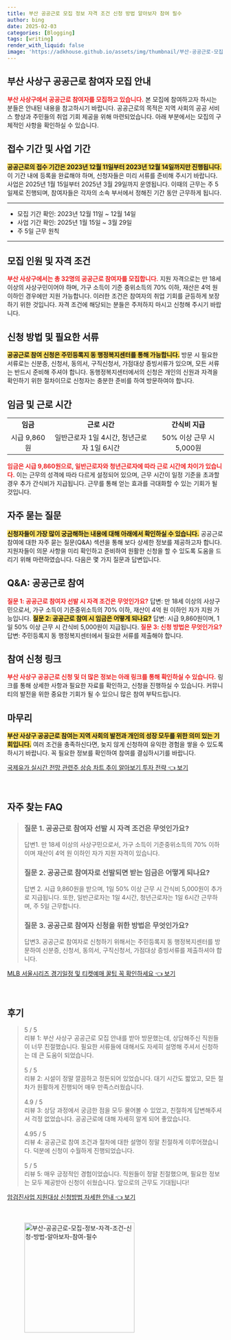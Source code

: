 ```yaml
---
title: 부산 공공근로 모집 정보 자격 조건 신청 방법 알아보자 참여 필수
author: bing
date: 2025-02-03
categories: [Blogging]
tags: [writing]
render_with_liquid: false
image: 'https://adkhouse.github.io/assets/img/thumbnail/부산-공공근로-모집-정보-자격-조건-신청-방법-알아보자-참여-필수.webp'
---
```



<h2 id='부산 사상구 공공근로 참여자 모집 안내'>부산 사상구 공공근로 참여자 모집 안내</h2>

<p><b><span style="color: #ee2323;">부산 사상구에서 공공근로 참여자를 모집하고 있습니다.</span></b> 본 모집에 참여하고자 하시는 분들은 안내된 내용을 참고하시기 바랍니다. 공공근로의 목적은 지역 사회의 공공 서비스 향상과 주민들의 취업 기회 제공을 위해 마련되었습니다. 아래 부분에서는 모집의 구체적인 사항을 확인하실 수 있습니다.</p>

<h2 id='접수 기간 및 사업 기간'>접수 기간 및 사업 기간</h2>

<p><b><span style="background-color: #ffe066;">공공근로의 접수 기간은 2023년 12월 11일부터 2023년 12월 14일까지만 진행됩니다.</span></b> 이 기간 내에 등록을 완료해야 하며, 신청자들은 미리 서류를 준비해 주시기 바랍니다. 사업은 2025년 1월 15일부터 2025년 3월 29일까지 운영됩니다. 이때의 근무는 주 5일제로 진행되며, 참여자들은 각자의 소속 부서에서 정해진 기간 동안 근무하게 됩니다.</p>

<hr />

<ul>
    <li>모집 기간 확인: 2023년 12월 11일 ~ 12월 14일</li>
    <li>사업 기간 확인: 2025년 1월 15일 ~ 3월 29일</li>
    <li>주 5일 근무 원칙</li>
</ul>

<hr />

<h2 id='모집 인원 및 자격 조건'>모집 인원 및 자격 조건</h2>

<p><b><span style="color: #ee2323;">부산 사상구에서는 총 32명의 공공근로 참여자를 모집합니다.</span></b> 지원 자격으로는 만 18세 이상의 사상구민이어야 하며, 가구 소득이 기준 중위소득의 70% 이하, 재산은 4억 원 이하인 경우에만 지원 가능합니다. 이러한 조건은 참여자의 취업 기회를 균등하게 보장하기 위한 것입니다. 자격 조건에 해당되는 분들은 주저하지 마시고 신청해 주시기 바랍니다.</p>

<h2 id='신청 방법 및 필요한 서류'>신청 방법 및 필요한 서류</h2>

<p><b><span style="background-color: #ffe066;">공공근로 참여 신청은 주민등록지 동 행정복지센터를 통해 가능합니다.</span></b> 방문 시 필요한 서류로는 신분증, 신청서, 동의서, 구직신청서, 가점대상 증빙서류가 있으며, 모든 서류는 반드시 준비해 주셔야 합니다. 동행정복지센터에서의 신청은 개인의 신원과 자격을 확인하기 위한 절차이므로 신청자는 충분한 준비를 하여 방문하여야 합니다.</p>

<h2 id='임금 및 근로 시간'>임금 및 근로 시간</h2>

<table>
    <tr>
        <td style="text-align: center; height: 17px;"><b>임금</b></td>
        <td style="text-align: center; height: 17px;"><b>근로 시간</b></td>
        <td style="text-align: center; height: 17px;"><b>간식비 지급</b></td>
    </tr>
    <tr>
        <td style="text-align: center; height: 17px;">시급 9,860원</td>
        <td style="text-align: center; height: 17px;">일반근로자 1일 4시간, 청년근로자 1일 6시간</td>
        <td style="text-align: center; height: 17px;">50% 이상 근무 시 5,000원</td>
    </tr>
</table>

<p><b><span style="color: #ee2323;">임금은 시급 9,860원으로, 일반근로자와 청년근로자에 따라 근로 시간에 차이가 있습니다.</span></b> 이는 근무의 성격에 따라 다르게 설정되어 있으며, 근무 시간이 일정 기준을 초과할 경우 추가 간식비가 지급됩니다. 근무를 통해 얻는 효과를 극대화할 수 있는 기회가 될 것입니다.</p>

<h2 id='자주 묻는 질문'>자주 묻는 질문</h2>

<p><b><span style="background-color: #ffe066;">신청자들이 가장 많이 궁금해하는 내용에 대해 아래에서 확인하실 수 있습니다.</span></b> 공공근로 참여에 대한 자주 묻는 질문(Q&A) 섹션을 통해 보다 상세한 정보를 제공하고자 합니다. 지원자들이 의문 사항을 미리 확인하고 준비하여 원활한 신청을 할 수 있도록 도움을 드리기 위해 마련하였습니다. 다음은 몇 가지 질문과 답변입니다.</p>

<h2 id='Q&A: 공공근로 참여'>Q&A: 공공근로 참여</h2>

<p><b><span style="color: #ee2323;">질문 1: 공공근로 참여자 선발 시 자격 조건은 무엇인가요?</span></b> 답변: 만 18세 이상의 사상구민으로서, 가구 소득이 기준중위소득의 70% 이하, 재산이 4억 원 이하인 자가 지원 가능입니다. <b><span style="background-color: #ffe066;">질문 2: 공공근로 참여 시 임금은 어떻게 되나요?</span></b> 답변: 시급 9,860원이며, 1일 50% 이상 근무 시 간식비 5,000원이 지급됩니다. <b><span style="color: #ee2323;">질문 3: 신청 방법은 무엇인가요?</span></b> 답변: 주민등록지 동 행정복지센터에서 필요한 서류를 제출해야 합니다.</p>

<h2 id='참여 신청 링크'>참여 신청 링크</h2>

<p><b><span style="color: #ee2323;">부산 사상구 공공근로 신청 및 더 많은 정보는 아래 링크를 통해 확인하실 수 있습니다.</span></b> 링크를 통해 상세한 사항과 필요한 자료를 확인하고, 신청을 진행하실 수 있습니다. 커뮤니티의 발전을 위한 중요한 기회가 될 수 있으니 많은 참여 부탁드립니다.</p>

<h2 id='마무리'>마무리</h2>

<p><b><span style="background-color: #ffe066;">부산 사상구 공공근로 참여는 지역 사회의 발전과 개인의 성장 모두를 위한 의미 있는 기회입니다.</span></b> 여러 조건을 충족하신다면, 늦지 않게 신청하여 유익한 경험을 쌓을 수 있도록 하시기 바랍니다. 꼭 필요한 정보를 확인하여 참여를 결심하시기를 바랍니다.</p>


<p><a class="click-button" title="국제유가 실시간 전망 관련주 상승 차트 추이 알아보기 투자 전략" href="https://adkhouse.github.io/posts/%EA%B5%AD%EC%A0%9C%EC%9C%A0%EA%B0%80-%EC%8B%A4%EC%8B%9C%EA%B0%84-%EC%A0%84%EB%A7%9D-%EA%B4%80%EB%A0%A8%EC%A3%BC-%EC%83%81%EC%8A%B9-%EC%B0%A8%ED%8A%B8-%EC%B6%94%EC%9D%B4-%EC%95%8C%EC%95%84%EB%B3%B4%EA%B8%B0-%ED%88%AC%EC%9E%90-%EC%A0%84%EB%9E%B5/" rel="dofollow">국제유가 실시간 전망 관련주 상승 차트 추이 알아보기 투자 전략 👈 보기</a></p><br>
<h2 id='자주_찾는_FAQ'>자주 찾는 FAQ</h2>
<div itemscope="" itemtype="https://schema.org/FAQPage"> 
<blockquote> 
<div itemscope="" itemprop="mainEntity" itemtype="https://schema.org/Question"> 
<h3 itemprop="name">질문 1. 공공근로 참여자 선발 시 자격 조건은 무엇인가요?</h3> 
<div itemscope="" itemprop="acceptedAnswer" itemtype="https://schema.org/Answer"> 
<span itemprop="text"> 
<p>답변1. 만 18세 이상의 사상구민으로서, 가구 소득이 기준중위소득의 70% 이하이며 재산이 4억 원 이하인 자가 지원 자격이 있습니다.</p> 
</span> 
</div> 
</div> 
<div itemscope="" itemprop="mainEntity" itemtype="https://schema.org/Question"> 
<h3 itemprop="name">질문 2. 공공근로 참여자로 선발되면 받는 임금은 어떻게 되나요?</h3> 
<div itemscope="" itemprop="acceptedAnswer" itemtype="https://schema.org/Answer"> 
<span itemprop="text"> 
<p>답변 2. 시급 9,860원을 받으며, 1일 50% 이상 근무 시 간식비 5,000원이 추가로 지급됩니다. 또한, 일반근로자는 1일 4시간, 청년근로자는 1일 6시간 근무하며, 주 5일 근무합니다.</p> 
</span> 
</div> 
</div> 
<div itemscope="" itemprop="mainEntity" itemtype="https://schema.org/Question"> 
<h3 itemprop="name">질문 3. 공공근로 참여자 신청을 위한 방법은 무엇인가요?</h3> 
<div itemscope="" itemprop="acceptedAnswer" itemtype="https://schema.org/Answer"> 
<span itemprop="text"> 
<p>답변3. 공공근로 참여자로 신청하기 위해서는 주민등록지 동 행정복지센터를 방문하여 신분증, 신청서, 동의서, 구직신청서, 가점대상 증빙서류를 제출하셔야 합니다.</p> 
</span> 
</div> 
</div> 
</blockquote> 
</div>
<p><a class="click-button" title="MLB 서울시리즈 경기일정 및 티켓예매 꿀팁 꼭 확인하세요" href="https://adkhouse.github.io/posts/MLB-%EC%84%9C%EC%9A%B8%EC%8B%9C%EB%A6%AC%EC%A6%88-%EA%B2%BD%EA%B8%B0%EC%9D%BC%EC%A0%95-%EB%B0%8F-%ED%8B%B0%EC%BC%93%EC%98%88%EB%A7%A4-%EA%BF%80%ED%8C%81-%EA%BC%AD-%ED%99%95%EC%9D%B8%ED%95%98%EC%84%B8%EC%9A%94/" rel="dofollow">MLB 서울시리즈 경기일정 및 티켓예매 꿀팁 꼭 확인하세요 👈 보기</a></p><br>
<h2 id='후기'>후기</h2>
<div itemscope itemtype="https://schema.org/Product">
  <blockquote>
  <div itemprop="review" itemscope itemtype="https://schema.org/Review">
      <div itemprop="reviewRating" itemscope itemtype="https://schema.org/Rating"> <span itemprop="ratingValue">5</span> / <span itemprop="bestRating">5</span> </div>
      <span itemprop="reviewBody">리뷰 1: 부산 사상구 공공근로 모집 안내를 받아 방문했는데, 상담해주신 직원들이 너무 친절했습니다. 필요한 서류들에 대해서도 자세히 설명해 주셔서 신청하는 데 큰 도움이 되었습니다.</span>
  </div>
  <br>
  <div itemprop="review" itemscope itemtype="https://schema.org/Review">
      <div itemprop="reviewRating" itemscope itemtype="https://schema.org/Rating"> <span itemprop="ratingValue">5</span> / <span itemprop="bestRating">5</span> </div>
      <span itemprop="reviewBody">리뷰 2: 시설이 정말 깔끔하고 정돈되어 있었습니다. 대기 시간도 짧았고, 모든 절차가 원활하게 진행되어 매우 만족스러웠습니다.</span>
  </div>
  <br>
  <div itemprop="review" itemscope itemtype="https://schema.org/Review">
      <div itemprop="reviewRating" itemscope itemtype="https://schema.org/Rating"> <span itemprop="ratingValue">4.9</span> / <span itemprop="bestRating">5</span> </div>
      <span itemprop="reviewBody">리뷰 3: 상담 과정에서 궁금한 점을 모두 물어볼 수 있었고, 친절하게 답변해주셔서 걱정 없었습니다. 공공근로에 대해 자세히 알게 되어 좋았습니다.</span>
  </div>
  <br>
  <div itemprop="review" itemscope itemtype="https://schema.org/Review">
      <div itemprop="reviewRating" itemscope itemtype="https://schema.org/Rating"> <span itemprop="ratingValue">4.95</span> / <span itemprop="bestRating">5</span> </div>
      <span itemprop="reviewBody">리뷰 4: 공공근로 참여 조건과 절차에 대한 설명이 정말 친절하게 이루어졌습니다. 덕분에 신청이 수월하게 진행되었습니다.</span>
  </div>
  <br>
  <div itemprop="review" itemscope itemtype="https://schema.org/Review">
      <div itemprop="reviewRating" itemscope itemtype="https://schema.org/Rating"> <span itemprop="ratingValue">5</span> / <span itemprop="bestRating">5</span> </div>
      <span itemprop="reviewBody">리뷰 5: 매우 긍정적인 경험이었습니다. 직원들이 정말 친절했으며, 필요한 정보는 모두 제공받아 신청이 쉬웠습니다. 앞으로의 근무도 기대됩니다!</span>
  </div>
  </blockquote>
</div>
<p><a class="click-button" title="암검진사업 지원대상 신청방법 자세한 안내" href="https://adkhouse.github.io/posts/%EC%95%94%EA%B2%80%EC%A7%84%EC%82%AC%EC%97%85-%EC%A7%80%EC%9B%90%EB%8C%80%EC%83%81-%EC%8B%A0%EC%B2%AD%EB%B0%A9%EB%B2%95-%EC%9E%90%EC%84%B8%ED%95%9C-%EC%95%88%EB%82%B4/" rel="dofollow">암검진사업 지원대상 신청방법 자세한 안내 👈 보기</a></p><br>
<figure class="image"><img src="https://adkhouse.github.io/assets/img/thumbnail/부산-공공근로-모집-정보-자격-조건-신청-방법-알아보자-참여-필수.webp" alt="부산-공공근로-모집-정보-자격-조건-신청-방법-알아보자-참여-필수" width="256" height="256"></figure>